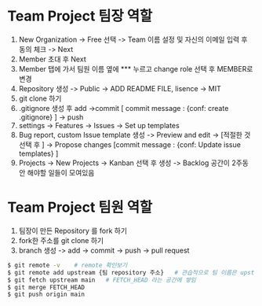 # Team Project 팀장 역할

1. New Organization -> Free 선택 -> Team 이름 설정 및 자신의 이메일 입력 후 동의 체크 -> Next
2. Member 초대 후 Next
3. Member 탭에 가서 팀원 이름 옆에 \*\*\* 누르고 change role 선택 후 MEMBER로 변경
4. Repository 생성 -> Public -> ADD README FILE, lisence -> MIT
5. git clone 하기
6. .gitignore 생성 후 add ->commit [ commit message : {conf: create .gitignore} ] -> push
7. settings -> Features -> Issues -> Set up templates
8. Bug report, custom Issue template 생성 -> Preview and edit -> [적절한 것 선택 후 ] -> Propose changes [commit message : {conf: Update issue templates} ]
9. Projects -> New Projects -> Kanban 선택 후 생성 -> Backlog 공간이 2주동안 해야할 일들이 모여있음

# Team Project 팀원 역할

1. 팀장이 만든 Repository 를 fork 하기
2. fork한 주소를 git clone 하기
3. branch 생성 -> add -> commit -> push -> pull request

```bash
$ git remote -v    # remote 확인보기
$ git remote add upstream {팀 repository 주소}   # 관습적으로 팀 이름은 upstream 이라고 부름
$ git fetch upstream main   # FETCH_HEAD 라는 공간에 쌓임
$ git merge FETCH_HEAD
$ git push origin main
```
